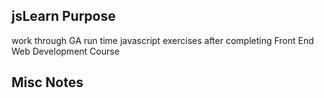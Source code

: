 ## jsLearn Purpose

work through GA run time javascript exercises after completing Front End Web Development Course

## Misc Notes